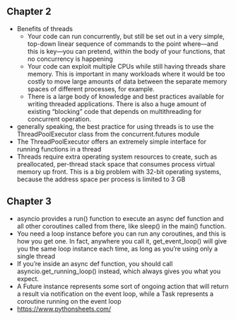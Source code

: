 
## Chapter 2
- Benefits of threads
    - Your code can run concurrently, but still be set out in a very simple, top-down linear sequence of commands to the point where—and this is key—you can pretend, within the body of your functions, that no concurrency is happening
    - Your code can exploit multiple CPUs while still having threads share memory. This is important in many workloads where it would be too costly to move large amounts of data between the separate memory spaces of different processes, for example.
    - There is a large body of knowledge and best practices available for writing threaded applications. There is also a huge amount of existing “blocking” code that depends on multithreading for concurrent operation.
- generally speaking, the best practice for using threads is to use the ThreadPoolExecutor class from the concurrent.futures module
- The ThreadPoolExecutor offers an extremely simple interface for running functions in a thread
- Threads require extra operating system resources to create, such as preallocated, per-thread stack space that consumes process virtual memory up front. This is a big problem with 32-bit operating systems, because the address space per process is limited to 3 GB

## Chapter 3
- asyncio provides a run() function to execute an async def function and all other coroutines called from there, like sleep() in the main() function.
- You need a loop instance before you can run any coroutines, and this is how you get one. In fact, anywhere you call it, get_event_loop() will give you the same loop instance each time, as long as you’re using only a single thread
- If you’re inside an async def function, you should call asyncio.get_running_loop() instead, which always gives you what you expect.
- A Future instance represents some sort of ongoing action that will return a result via notification on the event loop, while a Task represents a coroutine running on the event loop
- https://www.pythonsheets.com/